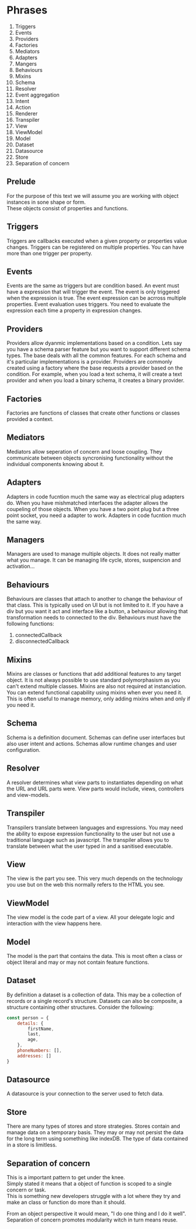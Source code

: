 # Phrases

1. Triggers
1. Events
1. Providers
1. Factories
1. Mediators
1. Adapters
1. Mangers
1. Behaviours
1. Mixins
1. Schema
1. Resolver
1. Event aggregation
1. Intent
1. Action
1. Renderer
1. Transpiler
1. View
1. ViewModel
1. Model
1. Dataset
1. Datasource
1. Store
1. Separation of concern

## Prelude
For the purpose of this text we will assume you are working with object instances in sone shape or form.  
These objects consist of properties and functions.

## Triggers
Triggers are callbacks executed when a given property or properties value changes.
Triggers can be registered on multiple properties.
You can have more than one trigger per property.

## Events
Events are the same as triggers but are condition based.
An event must have a expression that will trigger the event.
The event is only triggered when the expression is true.
The event expression can be acrross multiple properties.
Event evaluation uses triggers.
You need to evaluate the expression each time a property in expression changes.

## Providers
Providers allow dyanmic implementations based on a condition.
Lets say you have a schema parser feature but you want to support different schema types.
The base deals with all the common features.
For each schema and it's particular implementations is a provider.
Providers are commonly created using a factory where the base requests a provider based on the condition.
For example, when you load a text schema, it will create a text provider and when you load a binary schema, it creates a binary provider. 

## Factories
Factories are functions of classes that create other functions or classes provided a context.

## Mediators
Mediators allow seperation of concern and loose coupling.
They communicate between objects syncronising functionality without the individual components knowing about it.

## Adapters
Adapters in code fucntion much the same way as electrical plug adapters do.
When you have mishmatched interfaces the adapter allows the coupeling of those objects. 
When you have a two point plug but a three point socket, you need a adapter to work.
Adapters in code fucntion much the same way.

## Managers
Managers are used to manage multiple objects.
It does not really matter what you manage.
It can be managing life cycle, stores, suspencion and activation...

## Behaviours
Behaviours are classes that attach to another to change the behaviour of that class.
This is typically used on UI but is not limited to it.
If you have a div but you want it act and interface like a button, a behaviour allowing that transformation needs to connected to the div.
Behaviours must have the following functions:
1. connectedCallback
2. disconnectedCallback

## Mixins
Mixins are classes or functions that add additional features to any target object.
It is not always possible to use standard polymorphasism as you can't extend multiple classes.
Mixins are also not required at instanciation. You can extend functional capability using mixins when ever you need it.
This is often useful to manage memory, only adding mixins when and only if you need it.

## Schema
Schema is a definition document. 
Schemas can define user interfaces but also user intent and actions.
Schemas allow runtime changes and user configuration.

## Resolver
A resolver determines what view parts to instantiates depending on what the URL and URL parts were. 
View parts would include, views, controllers and view-models.

## Transpiler
Transpilers translate between languages and expressions.
You may need the ability to expose expression functionality to the user but not use a traditional language such as javascript.
The transpiler allows you to translate between what the user typed in and a sanitised executable.

## View
The view is the part you see.
This very much depends on the technology you use but on the web this normally refers to the HTML you see.

## ViewModel
The view model is the code part of a view.
All your delegate logic and interaction with the view happens here. 

## Model
The model is the part that contains the data.
This is most often a class or object literal and may or may not contain feature functions.

## Dataset
By definition a dataset is a collection of data.
This may be a collection of records or a single record's structure.
Datasets can also be composite, a structure containing other structures.
Consider the following:

```js
const person = {
    details: {
        firstName,
        last,
        age,
    },
    phoneNumbers: [],
    addresses: [] 
}
```

## Datasource
A datasource is your connection to the server used to fetch data.

## Store
There are many types of stores and store strategies.
Stores contain and manage data on a temporary basis.
They may or may not persist the data for the long term using something like indexDB.
The type of data contained in a store is limitless.

## Separation of concern
This is a important pattern to get under the knee.  
Simply stated it means that a object of function is scoped to a single concern or task.  
This is something new developers struggle with a lot where they try and make an class or function do more than it should.

From an object perspective it would mean, "I do one thing and I do it well".
Separation of concern promotes modularity witch in turn means reuse. 